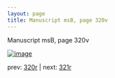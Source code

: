 ```yaml
---
layout: page
title: Manuscript msB, page 320v
---
```


Manuscript msB, page 320v

[![image](http://www.homermultitext.org/iipsrv?OBJ=IIP,1.0&FIF=/project/homer/pyramidal/deepzoom/hmt/vbbifolio/pending/vb_320v_321r.tif&WID=100&CVT=JPEG)](http://www.homermultitext.org/ict2/?urn=urn:cite2:hmt:vbbifolio.pending:vb_320v_321r)

prev:  [320r](../320r) | next:  [321r](../321r)

